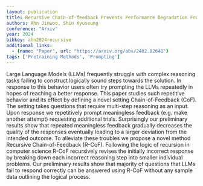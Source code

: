 ```yaml
---
layout: publication
title: Recursive Chain-of-feedback Prevents Performance Degradation From Redundant Prompting
authors: Ahn Jinwoo, Shin Kyuseung
conference: "Arxiv"
year: 2024
bibkey: ahn2024recursive
additional_links:
  - {name: "Paper", url: "https://arxiv.org/abs/2402.02648"}
tags: ['Pretraining Methods', 'Prompting']
---
```

Large Language Models (LLMs) frequently struggle with complex reasoning tasks failing to construct logically sound steps towards the solution. In response to this behavior users often try prompting the LLMs repeatedly in hopes of reaching a better response. This paper studies such repetitive behavior and its effect by defining a novel setting Chain-of-Feedback (CoF). The setting takes questions that require multi-step reasoning as an input. Upon response we repetitively prompt meaningless feedback (e.g. make another attempt) requesting additional trials. Surprisingly our preliminary results show that repeated meaningless feedback gradually decreases the quality of the responses eventually leading to a larger deviation from the intended outcome. To alleviate these troubles we propose a novel method Recursive Chain-of-Feedback (R-CoF). Following the logic of recursion in computer science R-CoF recursively revises the initially incorrect response by breaking down each incorrect reasoning step into smaller individual problems. Our preliminary results show that majority of questions that LLMs fail to respond correctly can be answered using R-CoF without any sample data outlining the logical process.
